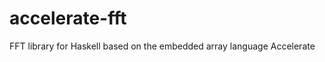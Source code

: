 accelerate-fft
==============

FFT library for Haskell based on the embedded array language Accelerate 
